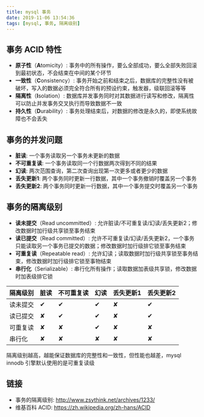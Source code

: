 ```yaml
---
title: mysql 事务
date: 2019-11-06 13:54:36
tags: [mysql, 事务, 隔离级别]
---
```


## 事务 ACID 特性

- **原子性**（**A**tomicity）: 事务中的所有操作，要么全部成功，要么全部失败回滚到最初状态，不会结束在中间的某个环节
- **一致性**（**C**onsistency）: 事务开始之前和结束之后，数据库的完整性没有被破坏，写入的数据必须完全符合所有的预设约束，触发器，级联回滚等等
- **隔离性**（**I**solation）: 数据库并发事务同时对其数据进行读写和修改，隔离性可以防止并发事务交叉执行而导致数据不一致
- **持久性**（**D**urability）: 事务处理结束后，对数据的修改是永久的，即使系统故障也不会丢失

## 事务的并发问题

- **脏读**: 一个事务读取另一个事务未更新的数据
- **不可重复读**: 一个事务读取同一个行数据两次得到不同的结果
- **幻读**: 两次范围查询，第二次查询出现第一次更多或者更少的数据
- **丢失更新1**: 两个事务同时更新一行数据，其中一个事务撤销时覆盖另一个事务
- **丢失更新2**: 两个事务同时更新一行数据，其中一个事务提交时覆盖另一个事务

## 事务的隔离级别

- **读未提交**（Read uncommitted）: 允许脏读/不可重复读/幻读/丢失更新2；修改数据时加行级共享锁至事务结束
- **读已提交**（Read committed）: 允许不可重复读/幻读/丢失更新2，一个事务只能读取另一个事务已提交的数据；修改数据时加行级排它锁至事务结束
- **可重复读**（Repeatable read）: 允许幻读；读取数据时加行级共享锁至事务结束，修改数据时加行级排它锁至事物结束
- **串行化**（Serializable）: 串行化所有操作；读取数据加表级共享锁，修改数据时加表级排它锁

| 隔离级别 | 脏读 | 不可重复读 | 幻读 | 丢失更新1 | 丢失更新2 |
|----------|------|------------|------|-----------|-----------|
| 读未提交 | ✔    | ✔          | ✔    | ✘         | ✔         |
| 读已提交 | ✘    | ✔          | ✔    | ✘         | ✔         |
| 可重复读 | ✘    | ✘          | ✔    | ✘         | ✘         |
| 串行化   | ✘    | ✘          | ✘    | ✘         | ✘         |

隔离级别越高，越能保证数据库的完整性和一致性，但性能也越差，mysql innodb 引擎默认使用的是可重复读级

## 链接

- 事务的隔离级别: <http://www.zsythink.net/archives/1233/>
- 维基百科 ACID: <https://zh.wikipedia.org/zh-hans/ACID>
